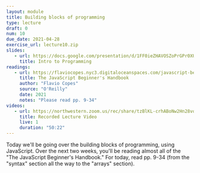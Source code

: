 ```yaml
---
layout: module
title: Building blocks of programming
type: lecture
draft: 0
num: 10
due_date: 2021-04-28
exercise_url: lecture10.zip
slides:
   - url: https://docs.google.com/presentation/d/1FF0ieZHAVOSZoPrGPr0XU3AAzg8QBYGM2hRRuGNGF58/edit?usp=sharing
     title: Intro to Programming
readings:
   - url: https://flaviocopes.nyc3.digitaloceanspaces.com/javascript-beginner-handbook/javascript-beginner-handbook.pdf
     title: The JavaScript Beginner's Handbook
     author: "Flavio Copes"
     source: "O'Reilly"
     date: 2021
     notes: "Please read pp. 9-34"
videos: 
   - url: https://northwestern.zoom.us/rec/share/tzBlKL-crhABoNw2Hn28voz41FZlsTQ6UMHN3ppMTOcRm0pyXccWRNfJQP8WsX02.YJ5MK_M8Jvd5zo5K
     title: Recorded Lecture Video
     live: 1
     duration: "50:22"
---
```


Today we'll be going over the building blocks of programming, using JavaScript. Over the next two weeks, you'll be reading almost all of the "The JavaScript Beginner's Handbook." For today, read pp. 9-34 (from the "syntax" section all the way to the "arrays" section).